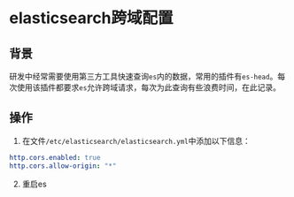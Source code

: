 # elasticsearch跨域配置

## 背景

研发中经常需要使用第三方工具快速查询`es`内的数据，常用的插件有`es-head`。每次使用该插件都要求`es`允许跨域请求，每次为此查询有些浪费时间，在此记录。

## 操作

1. 在文件`/etc/elasticsearch/elasticsearch.yml`中添加以下信息：

```yml
http.cors.enabled: true
http.cors.allow-origin: "*"
```

2. 重启es